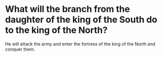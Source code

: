 # What will the branch from the daughter of the king of the South do to the king of the North?

He will attack the army and enter the fortress of the king of the North and conquer them.

